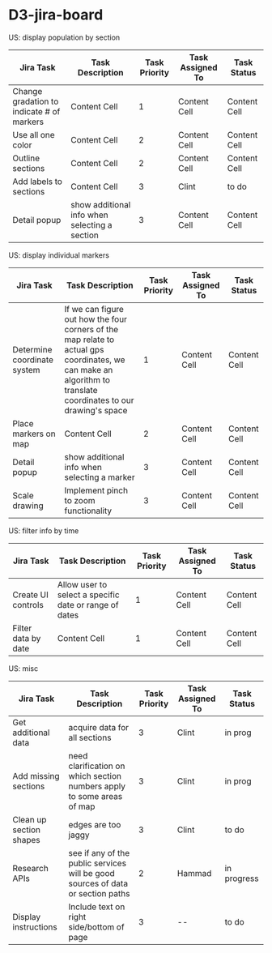 # D3-jira-board

US: display population by section

| Jira Task  | Task Description | Task Priority | Task Assigned To | Task Status | 
| ------------- | ------------- | ------------- | ------------- | ------------- |
| Change gradation to indicate # of markers  | Content Cell  | 1  | Content Cell  | Content Cell  |
| Use all one color  | Content Cell  | 2  | Content Cell  | Content Cell  |
| Outline sections  | Content Cell  | 2  | Content Cell  | Content Cell  |
| Add labels to sections  | Content Cell  | 3  | Clint  | to do  |
| Detail popup  | show additional info when selecting a section  | 3  | Content Cell  | Content Cell  |

US: display individual markers

| Jira Task  | Task Description | Task Priority | Task Assigned To | Task Status | 
| ------------- | ------------- | ------------- | ------------- | ------------- |
| Determine coordinate system  | If we can figure out how the four corners of the map relate to actual gps coordinates, we can make an algorithm to translate coordinates to our drawing's space  | 1  | Content Cell  | Content Cell  |
| Place markers on map  | Content Cell  | 2  | Content Cell  | Content Cell  |
| Detail popup  | show additional info when selecting a marker  | 3  | Content Cell  | Content Cell  |
| Scale drawing  | Implement pinch to zoom functionality  | 3  | Content Cell  | Content Cell  |

US: filter info by time

| Jira Task  | Task Description | Task Priority | Task Assigned To | Task Status | 
| ------------- | ------------- | ------------- | ------------- | ------------- |
| Create UI controls  | Allow user to select a specific date or range of dates  | 1  | Content Cell  | Content Cell  |
| Filter data by date  | Content Cell  | 1  | Content Cell  | Content Cell  |

US: misc

| Jira Task  | Task Description | Task Priority | Task Assigned To | Task Status | 
| ------------- | ------------- | ------------- | ------------- | ------------- |
| Get additional data  | acquire data for all sections  | 3  | Clint  | in prog  |
| Add missing sections  | need clarification on which section numbers apply to some areas of map  | 3  | Clint  | in prog  |
| Clean up section shapes  | edges are too jaggy  | 3  | Clint  | to do  |
| Research APIs  | see if any of the public services will be good sources of data or section paths  | 2  | Hammad  | in progress  |
| Display instructions  | Include text on right side/bottom of page  | 3  | --  | to do  |

